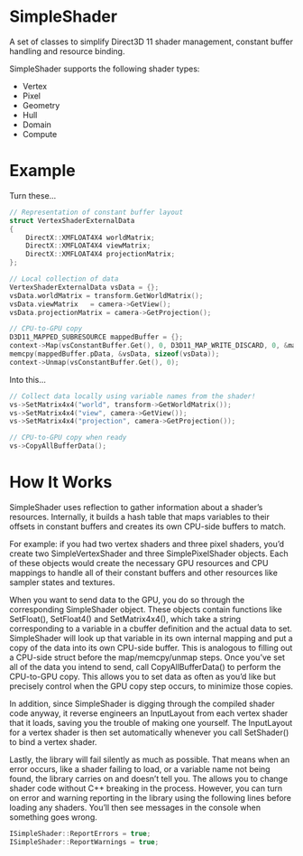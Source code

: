 # SimpleShader
A set of classes to simplify Direct3D 11 shader management, constant buffer handling and resource binding.

SimpleShader supports the following shader types:
- Vertex
- Pixel
- Geometry
- Hull
- Domain
- Compute

# Example
Turn these...
```C++
// Representation of constant buffer layout
struct VertexShaderExternalData
{
	DirectX::XMFLOAT4X4 worldMatrix;
	DirectX::XMFLOAT4X4 viewMatrix;
	DirectX::XMFLOAT4X4 projectionMatrix;
};

// Local collection of data
VertexShaderExternalData vsData = {};
vsData.worldMatrix = transform.GetWorldMatrix();
vsData.viewMatrix	= camera->GetView();
vsData.projectionMatrix = camera->GetProjection();

// CPU-to-GPU copy
D3D11_MAPPED_SUBRESOURCE mappedBuffer = {};
context->Map(vsConstantBuffer.Get(), 0, D3D11_MAP_WRITE_DISCARD, 0, &mappedBuffer);
memcpy(mappedBuffer.pData, &vsData, sizeof(vsData));
context->Unmap(vsConstantBuffer.Get(), 0);
```

Into this...
```C++
// Collect data locally using variable names from the shader!
vs->SetMatrix4x4("world", transform->GetWorldMatrix());
vs->SetMatrix4x4("view", camera->GetView());
vs->SetMatrix4x4("projection", camera->GetProjection());

// CPU-to-GPU copy when ready
vs->CopyAllBufferData();
```

# How It Works
SimpleShader uses reflection to gather information about a shader’s resources.  Internally, it builds a hash table that maps variables to their offsets in constant buffers and creates its own CPU-side buffers to match.  

For example: if you had two vertex shaders and three pixel shaders, you’d create two SimpleVertexShader and three SimplePixelShader objects.  Each of these objects would create the necessary GPU resources and CPU mappings to handle all of their constant buffers and other resources like sampler states and textures.  

When you want to send data to the GPU, you do so through the corresponding SimpleShader object.  These objects contain functions like SetFloat(), SetFloat4() and SetMatrix4x4(), which take a string corresponding to a variable in a cbuffer definition and the actual data to set. SimpleShader will look up that variable in its own internal mapping and put a copy of the data into its own CPU-side buffer.  This is analogous to filling out a CPU-side struct before the map/memcpy/unmap steps.  Once you’ve set all of the data you intend to send, call CopyAllBufferData() to perform the CPU-to-GPU copy.  This allows you to set data as often as you’d like but precisely control when the GPU copy step occurs, to minimize those copies.

In addition, since SimpleShader is digging through the compiled shader code anyway, it reverse engineers an InputLayout from each vertex shader that it loads, saving you the trouble of making one yourself.  The InputLayout for a vertex shader is then set automatically whenever you call SetShader() to bind a vertex shader.

Lastly, the library will fail silently as much as possible.  That means when an error occurs, like a shader failing to load, or a variable name not being found, the library carries on and doesn’t tell you.  The allows you to change shader code without C++ breaking in the process.  However, you can turn on error and warning reporting in the library using the following lines before loading any shaders.  You’ll then see messages in the console when something goes wrong.

```c++
ISimpleShader::ReportErrors = true;
ISimpleShader::ReportWarnings = true;
```
